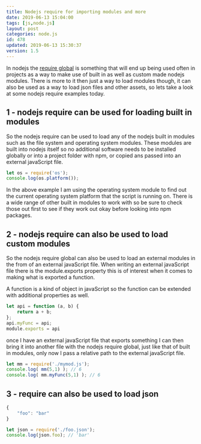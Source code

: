 ```yaml
---
title: Nodejs require for importing modules and more
date: 2019-06-13 15:04:00
tags: [js,node.js]
layout: post
categories: node.js
id: 478
updated: 2019-06-13 15:30:37
version: 1.5
---
```


In nodejs the [require global](https://nodejs.org/docs/latest-v8.x/api/modules.html#modules_require) is something that will end up being used often in projects as a way to make use of built in as well as custom made nodejs modules. There is more to it then just a way to load modules though, it can also be used as a way to load json files and other assets, so lets take a look at some nodejs require examples today.

<!-- more -->

## 1 - nodejs require can be used for loading built in modules

So the nodejs require can be used to load any of the nodejs built in modules such as the file system and operating system modules. These modules are built into nodejs itself so no additional software needs to be installed globally or into a project folder with npm, or copied ans passed into an external javaScript file.

```js
let os = require('os');
console.log(os.platform());
```

In the above example I am using the operating system module to find out the current operating system platform that the script is running on. There is a wide range of other built in modules to work with so be sure to check those out first to see if they work out okay before looking into npm packages.

## 2 - nodejs require can also be used to load custom modules

So the nodejs require global can also be used to load an external modules in the from of an external javaScript file. When writing an external javaScript file there is the module.exports property this is of interest when it comes to making what is exported a function.

A function is a kind of object in javaScript so the function can be extended with additional properties as well.

```js
let api = function (a, b) {
    return a + b;
};
api.myFunc = api;
module.exports = api
```

once I have an external javaScript file that exports something I can then bring it into another file with the nodejs require global, just like that of built in modules, only now I pass a relative path to the external javaScript file.

```js
let mm = require('./mymod.js');
console.log( mm(5,1) ); // 6
console.log( mm.myFunc(5,1) ); // 6
```

## 3 - require can also be used to load json

```js
{
    "foo": "bar"
}
```

```js
let json = require('./foo.json');
console.log(json.foo); // 'bar'
```